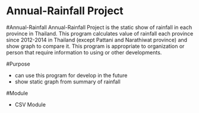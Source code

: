 # Annual-Rainfall Project

#Annual-Rainfall
   Annual-Rainfall Project is the static show of rainfall in each province in Thailand. This program calculates value of rainfall each province since 2012-2014 in Thailand (except Pattani and Narathiwat province) and show graph to compare it. This program is appropriate to organization or person that require information to using or other developments.

#Purpose
  - can use this program for develop in the future
  - show static graph from summary of rainfall

#Module
  - CSV Module
